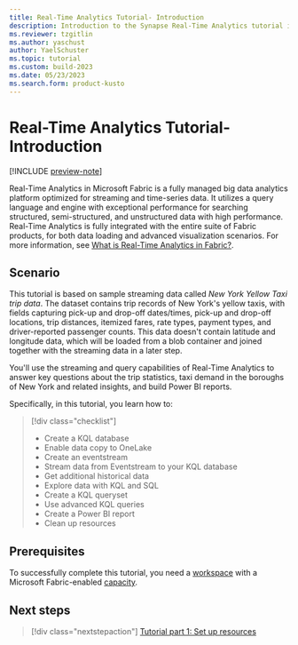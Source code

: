 ```yaml
---
title: Real-Time Analytics Tutorial- Introduction
description: Introduction to the Synapse Real-Time Analytics tutorial in Microsoft Fabric.
ms.reviewer: tzgitlin
ms.author: yaschust
author: YaelSchuster
ms.topic: tutorial
ms.custom: build-2023
ms.date: 05/23/2023
ms.search.form: product-kusto
---
```


# Real-Time Analytics Tutorial- Introduction

[!INCLUDE [preview-note](../includes/preview-note.md)]

Real-Time Analytics in Microsoft Fabric is a fully managed big data analytics platform optimized for streaming and time-series data. It utilizes a query language and engine with exceptional performance for searching structured, semi-structured, and unstructured data with high performance. Real-Time Analytics is fully integrated with the entire suite of Fabric products, for both data loading and advanced visualization scenarios. For more information, see [What is Real-Time Analytics in Fabric?](overview.md).

## Scenario

This tutorial is based on sample streaming data called *New York Yellow Taxi trip data*. The dataset contains trip records of New York's yellow taxis, with fields capturing pick-up and drop-off dates/times, pick-up and drop-off locations, trip distances, itemized fares, rate types, payment types, and driver-reported passenger counts. This data doesn't contain latitude and longitude data, which will be loaded from a blob container and joined together with the streaming data in a later step.

You'll use the streaming and query capabilities of Real-Time Analytics to answer key questions about the trip statistics, taxi demand in the boroughs of New York and related insights, and build Power BI reports.

Specifically, in this tutorial, you learn how to:

> [!div class="checklist"]
>
> * Create a KQL database
> * Enable data copy to OneLake
> * Create an eventstream
> * Stream data from Eventstream to your KQL database
> * Get additional historical data
> * Explore data with KQL and SQL
> * Create a KQL queryset
> * Use advanced KQL queries
> * Create a Power BI report
> * Clean up resources

## Prerequisites

To successfully complete this tutorial, you need a [workspace](../get-started/create-workspaces.md) with a Microsoft Fabric-enabled [capacity](../enterprise/licenses.md#capacity).

## Next steps

> [!div class="nextstepaction"]
> [Tutorial part 1: Set up resources](tutorial-1-resources.md)

